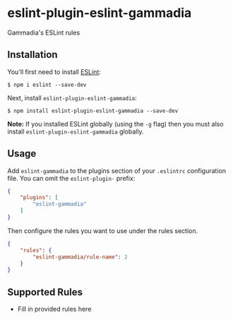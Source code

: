 # eslint-plugin-eslint-gammadia

Gammadia&#39;s ESLint rules

## Installation

You'll first need to install [ESLint](http://eslint.org):

```
$ npm i eslint --save-dev
```

Next, install `eslint-plugin-eslint-gammadia`:

```
$ npm install eslint-plugin-eslint-gammadia --save-dev
```

**Note:** If you installed ESLint globally (using the `-g` flag) then you must also install `eslint-plugin-eslint-gammadia` globally.

## Usage

Add `eslint-gammadia` to the plugins section of your `.eslintrc` configuration file. You can omit the `eslint-plugin-` prefix:

```json
{
    "plugins": [
        "eslint-gammadia"
    ]
}
```


Then configure the rules you want to use under the rules section.

```json
{
    "rules": {
        "eslint-gammadia/rule-name": 2
    }
}
```

## Supported Rules

* Fill in provided rules here





